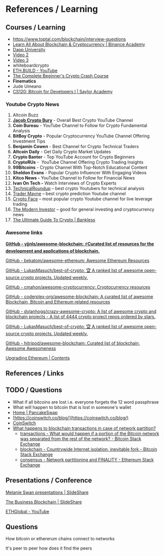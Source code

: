 # References / Learning

## Courses / Learning

- <https://www.toptal.com/blockchain/interview-questions>
- [Learn All About Blockchain & Cryptocurrency | Binance Academy](https://academy.binance.com/en)
- [Dapp University](https://www.youtube.com/channel/UCY0xL8V6NzzFcwzHCgB8orQ)
- [Video 2](https://go.dappuniversity.com/bootcamp-2c61ccca)
- [Video 3](https://go.dappuniversity.com/bootcamp-8e4c800d)
- whiteboardcrypto
- [ETH.BUILD - YouTube](https://www.youtube.com/playlist?list=PLJz1HruEnenCXH7KW7wBCEBnBLOVkiqIi)
- [The Complete Beginner's Crypto Crash Course](https://www.youtube.com/playlist?list=PLU52pNodXIGdM6XDgHVG7DsPytlsrR_6b)
- **Finematics**
- Jude Umeano
- [CS120: Bitcoin for Developers I | Saylor Academy](https://learn.saylor.org/course/view.php?id=500)

### Youtube Crypto News

1. Altcoin Buzz
2. [**Jacob Crypto Bury**](https://m.youtube.com/c/JacobCryptoBury) - Overall Best Crypto YouTube Channel
3. **Coin Bureau** - YouTube Channel to Follow for Crypto Fundamental Analysis
4. **BitBoy Crypto** - Popular Cryptocurrency YouTube Channel Offering Investment Tips
5. **Benjamin Cowen** - Best Channel for Crypto Technical Traders
6. **Altcoin Daily** - Get Daily Crypto Market Updates
7. **Crypto Banter** - Top YouTube Account for Crypto Beginners
8. **CryptoRUs** -  YouTube Channel Offering Crypto Trading Insights
9. **99Bitcoins** - Crypto Channel With Top-Notch Educational Content
10. **Sheldon Evans** - Popular Crypto Influencer With Engaging Videos
11. **Kitco News -** YouTube Channel to Follow for Financial News
12. **Ivan On Tech -** Watch Interviews of Crypto Experts
13. [TechnicalRoundup](https://www.youtube.com/c/TechnicalRoundup) – best crypto Youtubers for technical analysis
14. [Trader Mayne](https://www.youtube.com/c/TraderMayne) – best crypto prediction Youtube channel
15. [Crypto Face](https://www.youtube.com/c/CryptoFace) – most popular crypto Youtube channel for live leverage trading
16. [The Modern Investor](https://www.youtube.com/c/TheModernInvestor) – good for general investing and cryptocurrency news
17. [The Ultimate Guide To Crypto | Bankless](https://www.bankless.com/)

### Awesome links

**[GitHub - yjjnls/awesome-blockchain: ⚡️Curated list of resources for the development and applications of blockchain.](https://github.com/yjjnls/awesome-blockchain)**

[GitHub - bekatom/awesome-ethereum: Awesome Ethereum Resources](https://github.com/bekatom/awesome-ethereum)

[GitHub - LukasMasuch/best-of-crypto: 🏆 A ranked list of awesome open-source crypto projects. Updated weekly.](https://github.com/LukasMasuch/best-of-crypto)

[GitHub - cmahon/awesome-cryptocurrency: Cryptocurrency resources](https://github.com/cmahon/awesome-cryptocurrency)

[GitHub - coderplex-org/awesome-blockchain: A curated list of awesome Blockchain, Bitcoin and Ethereum related resources](https://github.com/coderplex-org/awesome-blockchain)

[GitHub - dylanhogg/crazy-awesome-crypto: A list of awesome crypto and blockchain projects - A list of 4444 crypto project repos ordered by stars.](https://github.com/dylanhogg/crazy-awesome-crypto)

[GitHub - LukasMasuch/best-of-crypto: 🏆 A ranked list of awesome open-source crypto projects. Updated weekly.](https://github.com/LukasMasuch/best-of-crypto)

[GitHub - hitripod/awesome-blockchain: Curated list of blockchain, Awesome Awesomeness](https://github.com/hitripod/awesome-blockchain)

[Upgrading Ethereum | Contents](https://eth2book.info/bellatrix/contents/)

## References / Links

## TODO / Questions

- What if all bitcoins are lost i.e. everyone forgets the 12 word passphrase
- What will happen to bitcoin that is lost in someone's wallet
- [Home | PancakeSwap](https://pancakeswap.finance/)
- [https://coinswitch.co/blog/](https://coinswitch.co/blog/)
- [CoinSwitch](https://www.youtube.com/channel/UCcut1207KRCj6McKa9AHA2g)
- [What happens to blockchain transactions in case of network partition?](https://news.ycombinator.com/item?id=14594172)
  - [transactions - What would happen if a portion of the Bitcoin network was separated from the rest of the network? - Bitcoin Stack Exchange](https://bitcoin.stackexchange.com/questions/1738/what-would-happen-if-a-portion-of-the-bitcoin-network-was-separated-from-the-res)
  - [blockchain - Countrywide Internet isolation, inevitable fork - Bitcoin Stack Exchange](https://bitcoin.stackexchange.com/questions/12207/countrywide-internet-isolation-inevitable-fork)
  - [consensus - Network partitioning and FINALITY - Ethereum Stack Exchange](https://ethereum.stackexchange.com/questions/139360/network-partitioning-and-finality?rq=1)

## Presentations / Conference

[Melanie Swan presentations | SlideShare](https://www.slideshare.net/lablogga/presentations)

[The Business Blockchain | SlideShare](https://www.slideshare.net/wmougayar/presentations)

[ETHGlobal - YouTube](https://www.youtube.com/@ETHGlobal)

## Questions

How bitcoin or ethererum chains connect to networks

It's peer to peer how does it find the peers
